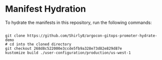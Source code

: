 
# Manifest Hydration

To hydrate the manifests in this repository, run the following commands:

```shell

git clone https://github.com/Shirly8/argocon-gitops-promoter-hydrate-demo
# cd into the cloned directory
git checkout 268d8c522000e3ccde5fb9a328e73d82e829d87e
kustomize build ./user-configuration/production/us-west-1
```